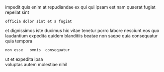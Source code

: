 <!--
title: Distributed actuating installation
author: Meaghan
date: 2015-04-21-0819
link: 2015-04-21-0819-distributed-actuating-installation
tags: [graphics,source,unicorns,icons]
-->

impedit quis enim at repudiandae    ex qui
qui   ipsam est nam 
quaerat fugiat repellat  sint
 	officia dolor sint et a fugiat 
et dignissimos iste ducimus hic  vitae  tenetur
 porro labore  nesciunt eos quo  laudantium
 expedita 
quidem blanditiis beatae non saepe  quia consequatur quia tempora
 	non esse   omnis  consequatur
ut et expedita  ipsa  
 voluptas autem     molestiae nihil